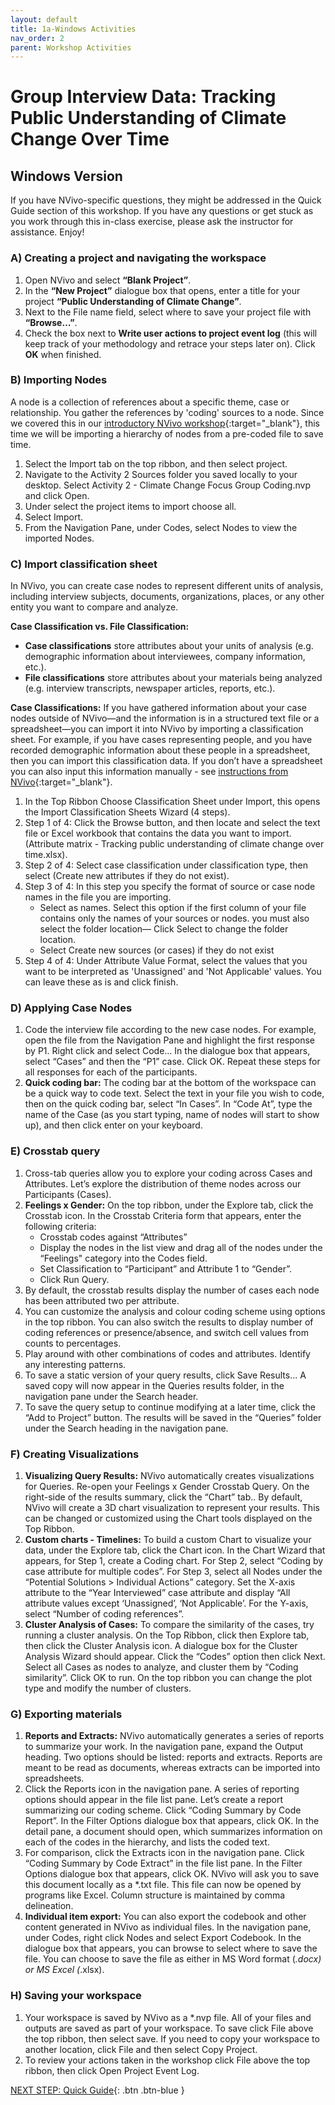 ```yaml
---
layout: default
title: 1a-Windows Activities
nav_order: 2
parent: Workshop Activities
---
```


# Group Interview Data: Tracking Public Understanding of Climate Change Over Time
## Windows Version

If you have NVivo-specific questions, they might be addressed in the Quick Guide section of this workshop. If you have any questions or get stuck as you work through this in-class exercise, please ask the instructor for assistance. Enjoy!

### A) Creating a project and navigating the workspace

1.  Open NVivo and select **“Blank Project”**.
2.  In the **“New Project”** dialogue box that opens, enter a title for your project **“Public Understanding of Climate Change”**.
3.  Next to the File name field, select where to save your project file with **“Browse…”**.
4.  Check the box next to **Write user actions to project event log** (this will keep track of your methodology and retrace your steps later on). Click **OK** when finished.

### B) Importing Nodes

A node is a collection of references about a specific theme, case or relationship. You gather the references by 'coding' sources to a node. Since we covered this in our [introductory NVivo workshop](https://uviclibraries.github.io/nvivo/){:target="_blank"}, this time we will be importing a hierarchy of nodes from a pre-coded file to save time.

1.  Select the Import tab on the top ribbon, and then select project.
2.  Navigate to the Activity 2 Sources folder you saved locally to your desktop. Select Activity 2 - Climate Change Focus Group Coding.nvp and click Open.
3.  Under select the project items to import choose all.
4.  Select Import.
5.  From the Navigation Pane, under Codes, select Nodes to view the imported Nodes.

### C) Import classification sheet

In NVivo, you can create case nodes to represent different units of analysis, including interview subjects, documents, organizations, places, or any other entity you want to compare and analyze.

**Case Classification vs. File Classification:**
-   **Case classifications** store attributes about your units of analysis (e.g. demographic information about interviewees, company information, etc.).
-   **File classifications** store attributes about your materials being analyzed (e.g. interview transcripts, newspaper articles, reports, etc.).

**Case Classifications:** If you have gathered information about your case nodes outside of NVivo—and the information is in a structured text file or a spreadsheet—you can import it into NVivo by importing a classification sheet. For example, if you have cases representing people, and you have recorded demographic information about these people in a spreadsheet, then you can import this classification data. If you don’t have a spreadsheet you can also input this information manually - see [instructions from NVivo](https://help-nv.qsrinternational.com/12/win/v12.1.90-d3ea61/Content/classifications/create-case-classifications.htm){:target="_blank"}.

1.  In the Top Ribbon Choose Classification Sheet under Import, this opens the Import Classification Sheets Wizard (4 steps).
2.  Step 1 of 4: Click the Browse button, and then locate and select the text file or Excel workbook that contains the data you want to import. (Attribute matrix - Tracking public understanding of climate change over time.xlsx).
3.  Step 2 of 4: Select case classification under classification type, then select (Create new attributes if they do not exist).
4.  Step 3 of 4: In this step you specify the format of source or case node names in the file you are importing.
    -   Select as names. Select this option if the first column of your file contains only the names of your sources or nodes. you must also select the folder location— Click Select to change the folder location.
    -   Select Create new sources (or cases) if they do not exist
5.  Step 4 of 4: Under Attribute Value Format, select the values that you want to be interpreted as 'Unassigned' and 'Not Applicable' values. You can leave these as is and click finish.

### D) Applying Case Nodes

1.  Code the interview file according to the new case nodes. For example, open the file from the Navigation Pane and highlight the first response by P1. Right click and select Code… In the dialogue box that appears, select “Cases” and then the “P1” case. Click OK. Repeat these steps for all responses for each of the participants.
2.  **Quick coding bar:** The coding bar at the bottom of the workspace can be a quick way to code text. Select the text in your file you wish to code, then on the quick coding bar, select “In Cases”. In “Code At”, type the name of the Case (as you start typing, name of nodes will start to show up), and then click enter on your keyboard.

### E) Crosstab query

1.  Cross-tab queries allow you to explore your coding across Cases and Attributes. Let’s explore the distribution of theme nodes across our Participants (Cases).
2.  **Feelings x Gender:** On the top ribbon, under the Explore tab, click the Crosstab icon. In the Crosstab Criteria form that appears, enter the following criteria:
    -   Crosstab codes against “Attributes”
    -   Display the nodes in the list view and drag all of the nodes under the “Feelings" category into the Codes field.
    -   Set Classification to “Participant” and Attribute 1 to “Gender”.
    -   Click Run Query.
3.  By default, the crosstab results display the number of cases each node has been attributed two per attribute.
4.  You can customize the analysis and colour coding scheme using options in the top ribbon. You can also switch the results to display number of coding references or presence/absence, and switch cell values from counts to percentages.
5.  Play around with other combinations of codes and attributes. Identify any interesting patterns.
6.  To save a static version of your query results, click Save Results...  A saved copy will now appear in the Queries results folder, in the navigation pane under the Search header.
7.  To save the query setup to continue modifying at a later time, click the “Add to Project” button. The results will be saved in the “Queries” folder under the Search heading in the navigation pane.

### F) Creating Visualizations

1.  **Visualizing Query Results:** NVivo automatically creates visualizations for Queries. Re-open your Feelings x Gender Crosstab  Query. On the right-side of the results summary, click the “Chart” tab.. By default, NVivo will create a 3D chart visualization to represent your results. This can be changed or customized using the Chart tools displayed on the Top Ribbon.
2.  **Custom charts - Timelines:** To build a custom Chart to visualize your data, under the Explore tab, click the Chart icon. In the Chart Wizard that appears, for Step 1, create a Coding chart. For Step 2, select “Coding by case attribute for multiple codes”. For Step 3, select all Nodes under the “Potential Solutions > Individual Actions” category. Set the X-axis attribute to the “Year Interviewed” case attribute and display “All attribute values except ‘Unassigned’, ‘Not Applicable’. For the Y-axis, select “Number of coding references”.
3.  **Cluster Analysis of Cases:** To compare the similarity of the cases, try running a cluster analysis. On the Top Ribbon, click then Explore tab, then click the Cluster Analysis icon. A dialogue box for the Cluster Analysis Wizard should appear. Click the “Codes” option then click Next. Select all Cases as nodes to analyze, and cluster them by “Coding similarity”. Click OK to run.  On the top ribbon you can change the plot type and modify the number of clusters.

### G) Exporting materials

1.  **Reports and Extracts:** NVivo automatically generates a series of reports to summarize your work. In the navigation pane, expand the Output heading. Two options should be listed: reports and extracts. Reports are meant to be read as documents, whereas extracts can be imported into spreadsheets.
2.  Click the Reports icon in the navigation pane. A series of reporting options should appear in the file list pane. Let’s create a report summarizing our coding scheme. Click “Coding Summary by Code Report”. In the Filter Options dialogue box that appears, click OK. In the detail pane, a document should open, which summarizes information on each of the codes in the hierarchy, and lists the coded text.
3.  For comparison, click the Extracts icon in the navigation pane. Click “Coding Summary by Code Extract” in the file list pane. In the Filter Options dialogue box that appears, click OK. NVivo will ask you to save this document locally as a *.txt file. This file can now be opened by programs like Excel. Column structure is maintained by comma delineation.
4.  **Individual item export:** You can also export the codebook and other content generated in NVivo as individual files. In the navigation pane, under Codes, right click Nodes and select Export Codebook. In the dialogue box that appears, you can browse to select where to save the file. You can choose to save the file as either in MS Word format (*.docx) or MS Excel (*.xlsx).

### H) Saving your workspace

1.  Your workspace is saved by NVivo as a *.nvp file. All of your files and outputs are saved as part of your workspace. To save click File above the top ribbon, then select save. If you need to copy your workspace to another location, click File and then select Copy Project.
2.  To review your actions taken in the workshop click File above the top ribbon, then click Open Project Event Log.

[NEXT STEP: Quick Guide](tips.html){: .btn .btn-blue }
